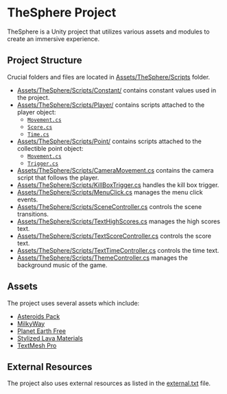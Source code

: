 # TheSphere Project

TheSphere is a Unity project that utilizes various assets and modules to create an immersive experience.

## Project Structure

Crucial folders and files are located in [Assets/TheSphere/Scripts](Assets/TheSphere/Scripts) folder.

- [Assets/TheSphere/Scripts/Constant/](Assets/TheSphere/Scripts/Constant) contains constant values used in the project.
- [Assets/TheSphere/Scripts/Player/](Assets/TheSphere/Scripts/Player) contains scripts attached to the player object:
  - [`Movement.cs`](Assets/TheSphere/Scripts/Player/Movement.cs)
  - [`Score.cs`](Assets/TheSphere/Scripts/Player/Score.cs)
  - [`Time.cs`](Assets/TheSphere/Scripts/Player/Time.cs)
- [Assets/TheSphere/Scripts/Point/](Assets/TheSphere/Scripts/Point) contains scripts attached to the collectible point object:
  - [`Movement.cs`](Assets/TheSphere/Scripts/Point/Movement.cs)
  - [`Trigger.cs`](Assets/TheSphere/Scripts/Point/Trigger.cs)
- [Assets/TheSphere/Scripts/CameraMovement.cs](Assets/TheSphere/Scripts/CameraMovement.cs) contains the camera script that follows the player.
- [Assets/TheSphere/Scripts/KillBoxTrigger.cs](Assets/TheSphere/Scripts/KillBoxTrigger.cs) handles the kill box trigger.
- [Assets/TheSphere/Scripts/MenuClick.cs](Assets/TheSphere/Scripts/MenuClick.cs) manages the menu click events.
- [Assets/TheSphere/Scripts/SceneController.cs](Assets/TheSphere/Scripts/SceneController.cs) controls the scene transitions.
- [Assets/TheSphere/Scripts/TextHighScores.cs](Assets/TheSphere/Scripts/TextHighScores.cs) manages the high scores text.
- [Assets/TheSphere/Scripts/TextScoreController.cs](Assets/TheSphere/Scripts/TextScoreController.cs) controls the score text.
- [Assets/TheSphere/Scripts/TextTimeController.cs](Assets/TheSphere/Scripts/TextTimeController.cs) controls the time text.
- [Assets/TheSphere/Scripts/ThemeController.cs](Assets/TheSphere/Scripts/ThemeController.cs) manages the background music of the game.

## Assets

The project uses several assets which include:

- [Asteroids Pack](Assets/Asteroids%20Pack)
- [MilkyWay](Assets/MilkyWay)
- [Planet Earth Free](Assets/Planet%20Earth%20Free)
- [Stylized Lava Materials](Assets/Stylized%20Lava%20Materials)
- [TextMesh Pro](Assets/TextMesh%20Pro)

## External Resources

The project also uses external resources as listed in the [external.txt](external.txt) file.